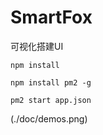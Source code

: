 SmartFox
====
可视化搭建UI

```
npm install

npm install pm2 -g

pm2 start app.json
```

(./doc/demos.png)